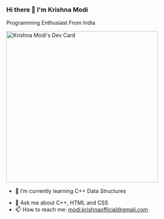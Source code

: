 ### Hi there 👋 I'm Krishna Modi
Programming Enthusiast From India
<!--
**krishna-kusum/krishna-kusum** is a ✨ _special_ ✨ repository because its `README.md` (this file) appears on your GitHub profile.
-->
<a href="https://app.daily.dev/kusum"><img src="https://api.daily.dev/devcards/ab20ddacec7a4ab5aa7f9077d9d9c8ac.png?r=o9s" width="400" alt="Krishna Modi's Dev Card"/></a>
<!-- Here are some ideas to get you started: -->

<!-- - 🔭 I’m currently working on Data Structures -->
- 🌱 I’m currently learning C++ Data Structures
<!-- - 👯 I’m looking to collaborate on ... -->
<!-- - 🤔 I’m looking for help with ... -->
- 💬 Ask me about C++, HTML and CSS
- 📫 How to reach me: modi.krishnaofficial@gmail.com
<!-- - 😄 Pronouns: ... -->
<!-- - ⚡ Fun fact: ... -->


